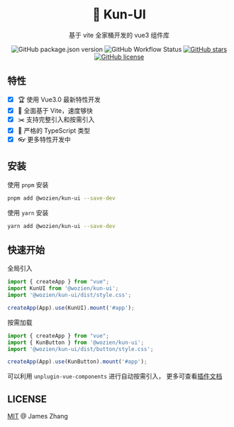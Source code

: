 <h1 align="center"> 🐔 Kun-UI </h1>

<p align="center">基于 vite 全家桶开发的 vue3 组件库 </p>


<p align="center">
<img alt="GitHub package.json version" src="https://img.shields.io/github/package-json/v/wozien/kun-ui">
<img alt="GitHub Workflow Status" src="https://img.shields.io/github/workflow/status/wozien/kun-ui/CI?label=CI">
<a href="https://github.com/wozien/kun-ui/
stargazers"><img alt="GitHub stars" src="https://img.shields.io/github/stars/wozien/kun-ui"></a>
<a href="https://github.com/wozien/kun-ui/blob/main/LICENSE"><img alt="GitHub license" src="https://img.shields.io/github/license/wozien/kun-ui?color=red"></a>
</p>

## 特性
- [x] 🏆 使用 Vue3.0 最新特性开发
- [x] 🚀 全面基于 Vite，速度够快
- [x] ✂️ 支持完整引入和按需引入
- [x] 💪 严格的 TypeScript 类型
- [x] 👓 更多特性开发中

## 安装

使用 `pnpm` 安装

```bash
pnpm add @wozien/kun-ui --save-dev
```

使用 `yarn` 安装

```bash
yarn add @wozien/kun-ui --save-dev
```

## 快速开始

全局引入

```js
import { createApp } from "vue";
import KunUI from '@wozien/kun-ui';
import '@wozien/kun-ui/dist/style.css';

createApp(App).use(KunUI).mount('#app');
```

按需加载

```js
import { createApp } from "vue";
import { KunButton } from '@wozien/kun-ui';
import '@wozien/kun-ui/dist/button/style.css';

createApp(App).use(KunButton).mount('#app');
```

可以利用 `unplugin-vue-components` 进行自动按需引入， 更多可查看[插件文档](https://github.com/antfu/unplugin-vue-components)


## LICENSE
[MIT](LICENSE) @ James Zhang